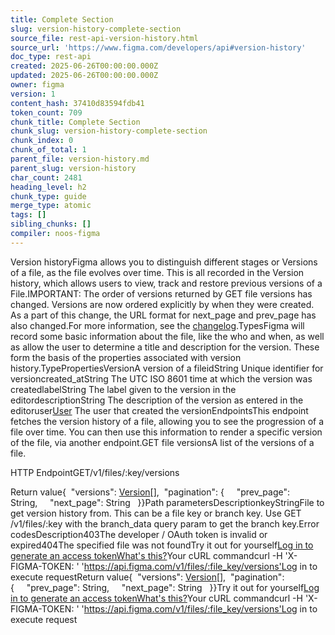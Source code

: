 ```yaml
---
title: Complete Section
slug: version-history-complete-section
source_file: rest-api-version-history.html
source_url: 'https://www.figma.com/developers/api#version-history'
doc_type: rest-api
created: 2025-06-26T00:00:00.000Z
updated: 2025-06-26T00:00:00.000Z
owner: figma
version: 1
content_hash: 37410d83594fdb41
token_count: 709
chunk_title: Complete Section
chunk_slug: version-history-complete-section
chunk_index: 0
chunk_of_total: 1
parent_file: version-history.md
parent_slug: version-history
char_count: 2481
heading_level: h2
chunk_type: guide
merge_type: atomic
tags: []
sibling_chunks: []
compiler: noos-figma
---
```


Version historyFigma allows you to distinguish different stages or Versions of a file, as the file evolves over time. This is all recorded in the Version history, which allows users to view, track and restore previous versions of a File.IMPORTANT: The order of versions returned by GET file versions has changed. Versions are now ordered explicitly by when they were created. As a part of this change, the URL format for next_page and prev_page has also changed.For more information, see the [changelog](#20241022-version-history-urls).TypesFigma will record some basic information about the file, like the who and when, as well as allow the user to determine a title and description for the version. These form the basis of the properties associated with version history.TypePropertiesVersionA version of a fileidString Unique identifier for versioncreated_atString The UTC ISO 8601 time at which the version was createdlabelString The label given to the version in the editordescriptionString The description of the version as entered in the editoruser[User](#user-type) The user that created the versionEndpointsThis endpoint fetches the version history of a file, allowing you to see the progression of a file over time. You can then use this information to render a specific version of the file, via another endpoint.GET file versionsA list of the versions of a file.

HTTP EndpointGET/v1/files/:key/versions

Return value{  "versions": [Version](#version-type)[],  "pagination": {     "prev_page": String,     "next_page": String   }}Path parametersDescriptionkeyStringFile to get version history from. This can be a file key or branch key. Use GET /v1/files/:key with the branch_data query param to get the branch key.Error codesDescription403The developer / OAuth token is invalid or expired404The specified file was not foundTry it out for yourself[Log in to generate an access token](/login?cont=/developers/docs)[What's this?](#access-tokens)Your cURL commandcurl -H 'X-FIGMA-TOKEN: <personal access token>' 'https://api.figma.com/v1/files/:file_key/versions'Log in to execute requestReturn value{  "versions": [Version](#version-type)[],  "pagination": {     "prev_page": String,     "next_page": String   }}Try it out for yourself[Log in to generate an access token](/login?cont=/developers/docs)[What's this?](#access-tokens)Your cURL commandcurl -H 'X-FIGMA-TOKEN: <personal access token>' 'https://api.figma.com/v1/files/:file_key/versions'Log in to execute request
